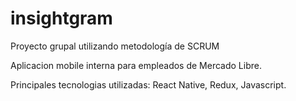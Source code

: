 # insightgram

Proyecto grupal utilizando metodología de SCRUM

Aplicacion mobile interna para empleados de Mercado Libre.

Principales tecnologias utilizadas: React Native, Redux, Javascript.

